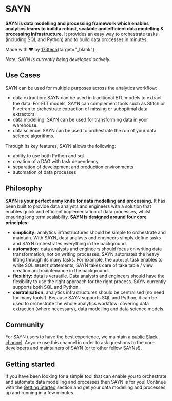 # SAYN

**SAYN is data modelling and processing framework which enables analytics teams to build a robust, scalable and efficient data modelling & processing infrastructure.** It provides an easy way to orchestrate tasks (including SQL and Python) and to build data processes in minutes.

Made with :heart: by [173tech](https://www.173tech.com){target="\_blank"}.

 *Note: SAYN is currently being developed actively.*

## Use Cases

SAYN can be used for multiple purposes across the analytics workflow:

- data extraction: SAYN can be used in traditional ETL models to extract the data. For ELT models, SAYN can complement tools such as Stitch or Fivetran to orchestrate extraction of missing or suboptimal data extractors.
- data modelling: SAYN can be used for transforming data in your warehouse.
- data science: SAYN can be used to orchestrate the run of your data science algorithms.

Through its key features, SAYN allows the following:

- ability to use both Python and sql
- creation of a DAG with task dependency
- separation of development and production environments
- automation of data processes

## Philosophy

**SAYN is your perfect army knife for data modelling and processing.** It has been built to provide data analysts and engineers with a solution that enables quick and efficient implementation of data processes, whilst ensuring long term scalability. **SAYN is designed around four core principles:**

- **simplicity:** analytics infrastructures should be simple to orchestrate and maintain. With SAYN, data analysts and engineers simply define tasks and SAYN orchestrates everything in the background.
- **automation:** data analysts and engineers should focus on writing data transformation, not on writing processes. SAYN automates the heavy lifting through its many tasks. For example, the `autosql` task enables to write SQL `SELECT` statements, SAYN takes care of take table / view creation and maintenance in the background.
- **flexibity:** data is versatile. Data analysts and engineers should have the flexibility to use the right approach for the right process. SAYN currently supports both SQL and Python.
- **centralisation:** analytics infrastructures should be centralised (no need for many tools!). Because SAYN supports SQL and Python, it can be used to orchestrate the whole analytics workflow: covering data extraction (where necessary), data modelling and data science models.

## Community

For SAYN users to have the best experience, we maintain a [public Slack channel](link_to_be_added). Anyone use this channel in order to ask questions to the core developers and maintainers of SAYN (or to other fellow SAYNs!).

## Getting started

If you have been looking for a simple tool that can enable you to orchestrate and automate data modelling and processes then SAYN is for you! Continue with the [Getting Started](getting_started.md) section and get your data modelling and processes up and running in a few minutes.
